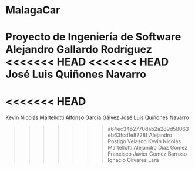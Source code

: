 ﻿# MalagaCar
Proyecto de Ingeniería de Software
Alejandro Gallardo Rodríguez
<<<<<<< HEAD
<<<<<<< HEAD
**José Luis Quiñones Navarro**
=======
<<<<<<< HEAD
=======
Kevin Nicolás Martellotti
Alfonso García Gálvez
José Luis Quiñones Navarro
>>>>>>> a64ec34b2770dab2a289d58063eb63fcd1e8728f
Alejandro Postigo Velasco
Kevin Nicolás Martellotti
Alejandro Díaz Gómez
Francisco Javier Gomez Barroso
Ignacio Olivares Lara
